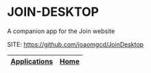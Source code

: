 # JOIN-DESKTOP
 
 A companion app for the Join website
 
 SITE: https://github.com/joaomgcd/JoinDesktop

 | [Applications](https://portable-linux-apps.github.io/apps.html) | [Home](https://portable-linux-apps.github.io)
 | --- | --- |
